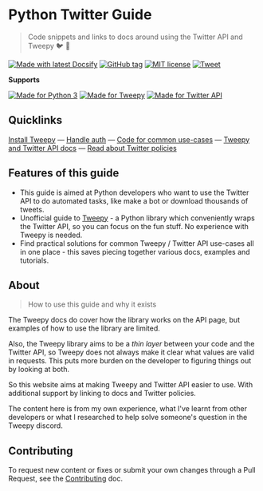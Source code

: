 # Python Twitter Guide
> Code snippets and links to docs around using the Twitter API and Tweepy :bird: :snake:

[![Made with latest Docsify](https://img.shields.io/npm/v/docsify?label=docsify)](https://docsify.js.org/)
[![GitHub tag](https://img.shields.io/github/tag/MichaelCurrin/python-twitter-guide.svg)](https://GitHub.com/MichaelCurrin/python-twitter-guide/tags/)
[![MIT license](https://img.shields.io/badge/License-MIT-blue.svg)](https://github.com/MichaelCurrin/python-twitter-guide/blob/master/README.md#license)
[![Tweet](https://img.shields.io/twitter/url?style=social&url=https%3A%2F%2Fmichaelcurrin.github.io%2Fpython-twitter-guide%2F)](https://twitter.com/intent/tweet?url=https%3A%2F%2FMichaelCurrin.github.io%2Fpython-twitter-guide&hashtags=twitter-api,tweepy,python,guide,tutorial)

**Supports**

[![Made for Python 3](https://img.shields.io/badge/Python-3.5+-blue.svg)](http://python.org/)
[![Made for Tweepy](https://img.shields.io/badge/tweepy-v3.8.0-blue.svg)](http://docs.tweepy.org/)
[![Made for Twitter API](https://img.shields.io/badge/Twitter_API-1.1-blue.svg)](https://developer.twitter.com/en/docs)


## Quicklinks

[Install Tweepy](installation.md) &mdash; [Handle auth](auth.md) &mdash; [Code for common use-cases](code-snippets.md) &mdash; [Tweepy and Twitter API docs](resources.md) &mdash; [Read about Twitter policies](policies.md)


## Features of this guide

- This guide is aimed at Python developers who want to use the Twitter API to do automated tasks, like make a bot or download thousands of tweets.
- Unofficial guide to [Tweepy](#tweepy) - a Python library which conveniently wraps the Twitter API, so you can focus on the fun stuff. No experience with Tweepy is needed.
- Find practical solutions for common Tweepy / Twitter API use-cases all in one place - this saves piecing together various docs, examples and tutorials.


## About
> How to use this guide and why it exists

The Tweepy docs do cover how the library works on the API page, but examples of how to use the library are limited.

Also, the Tweepy library aims to be a _thin layer_ between your code and the Twitter API, so Tweepy does not always make it clear what values are valid in requests. This puts more burden on the developer to figuring things out by looking at both.

So this website aims at making Tweepy and Twitter API easier to use. With additional support by linking to docs and Twitter policies.

The content here is from my own experience, what I've learnt from other developers or what I researched to help solve someone's question in the Tweepy discord.


## Contributing

To request new content or fixes or submit your own changes through a Pull Request, see the [Contributing](https://github.com/MichaelCurrin/python-twitter-guide/blob/master/CONTRIBUTING.md) doc.
